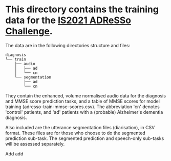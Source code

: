 # This directory contains the training data for the [IS2021 ADReSSo Challenge](https://edin.ac/3p1cyaI).

The data are in the following directories structure and files:

```
diagnosis
└── train
    ├── audio
    │   ├── ad
    │   └── cn
    └── segmentation
        ├── ad
        └── cn
```

They contain the enhanced, volume normalised audio data for the
diagnosis and MMSE score prediction tasks, and a table of MMSE scores
for model training (adresso-train-mmse-scores.csv). The abbreviation
'cn' denotes 'control' patients, and 'ad' patients with a (probable)
Alzheimer's dementia diagnosis.

Also included are the utterance segmentation files (diarisation), in
CSV format. These files are for those who choose to do the segmented
prediction sub-task. The segmented prediction and speech-only
sub-tasks will be assessed separately.

Add add

